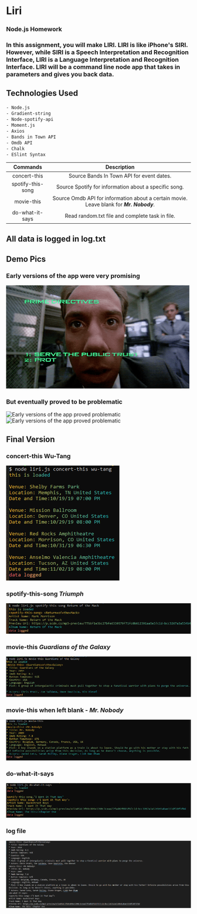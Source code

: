 # Liri

### Node.js Homework

### In this assignment, you will make LIRI. LIRI is like iPhone's SIRI. However, while SIRI is a Speech Interpretation and Recognition Interface, LIRI is a Language Interpretation and Recognition Interface. LIRI will be a command line node app that takes in parameters and gives you back data.

## Technologies Used
    - Node.js
    - Gradient-string
    - Node-spotify-api
    - Moment.js
    - Axios
    - Bands in Town API
    - Omdb API
    - Chalk
    - ESlint Syntax

| Commands | Description |
|   :--:   |    :--:     |
| concert-this | Source Bands In Town API for event dates. |
| spotify-this-song | Source Spotify for information about a specific song. |
| movie-this | Source Omdb API for information about a certain movie. Leave blank for ***Mr. Nobody***. |
| do-what-it-says | Read random.txt file and complete task in file. |

## All data is logged in log.txt

## Demo Pics

### Early versions of the app were very promising
![Early versions of the app were very promising](assets/images/Robo.gif)

### But eventually proved to be problematic
![Early versions of the app proved problematic](assets/images/Terminator1.gif)
![Early versions of the app proved problematic](assets/images/T2.gif)

## Final Version

### concert-this Wu-Tang
![concert-this](assets/images/concert.PNG)

### spotify-this-song ***Triumph***
![spotify-this-song](assets/images/spotify.PNG)

### movie-this ***Guardians of the Galaxy***
![movie-this](assets/images/movie.PNG)

### movie-this when left blank - ***Mr. Nobody***
![movie-this when left blank](assets/images/Nobody.PNG)

### do-what-it-says
![do-what-it-says](assets/images/do.PNG)

### log file
![log.txt](assets/images/log.PNG)